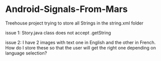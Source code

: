 # Android-Signals-From-Mars

Treehouse project 
trying to store all Strings in the string.xml folder

issue 1: Story.java class does not accept .getString 

issue 2: I have 2 images with text one in English and the other in French. 
How do I store these so that the user will get the right one depending on language selection?
